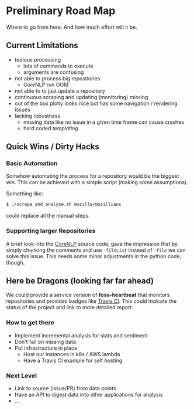 # Preliminary Road Map

Where to go from here. And how much effort will it be.

## Current Limitations

- tedious processing
  * lots of commands to execute
  * arguments are confusing
- not able to process big repositories
  * CoreNLP run OOM
- not able to to just update a repository
- continuous scraping and updating (monitoring) missing
- out of the box plotly looks nice but has some navigation / rendering issues
- lacking robustness
  * missing data like no issue in a given time frame can cause crashes
  * hard coded *templating*

## Quick Wins / Dirty Hacks

### Basic Automation

Somehow automating the process for a repository would be the biggest win. This
can be achieved with a simple script (making some assumptions).

Something like:
```bash
$ ./scrape_and_analyse.sh mozilla/mozillians
```
could replace all the manual steps.

### Supporting larger Repositories

A brief look into the [CoreNLP] source code, gave the impression that by simply
chunking the comments and use `-fileList` instead of `-file` we can solve this
issue. This needs some minor adjustments in the python code, though.

## Here be Dragons (looking far far ahead)

We could provide a service version of **foss-heartbeat** that monitors
repositories and provides badges like [Travis CI]. This could indicate the status
of the project and link to more detailed report.

### How to get there

- Implement incremental analysis for stats and sentiment
- Don't fail on missing data
- Put infrastructure in place
  * Host our instances in k8s / AWS lambda
  * Have a Travis CI example for self hosting

### Next Level

- Link to source (issue/PR) from data points
- Have an API to digest data into other applications for analysis
- …

[CoreNLP]: http]s://github.com/stanfordnlp/CoreNLP/blob/master/src/edu/stanford/nlp/sentiment/SentimentPipeline.java:
[Travis CI]: https://docs.travis-ci.com/user/status-images/
